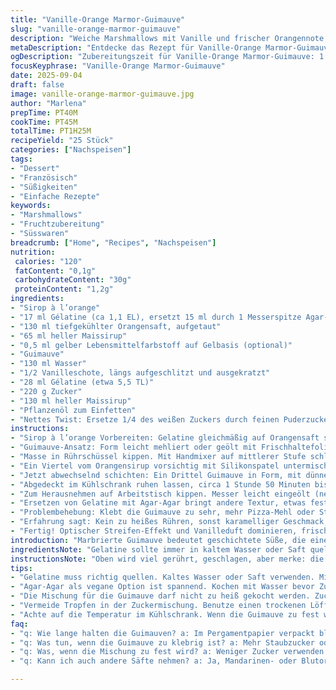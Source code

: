 ```yaml
---
title: "Vanille-Orange Marmor-Guimauve"
slug: "vanille-orange-marmor-guimauve"
description: "Weiche Marshmallows mit Vanille und frischer Orangennote, geschichtet und marmoriert. Ohne Nüsse, Laktose und Gluten. Gelatine immer richtig quellen lassen, leichtes Anbräunen vermeiden. Zuckersirup timing beachten, so wird's fluffig. Für Vanille gern echte Schote, nicht nur Aroma — macht den Unterschied."
metaDescription: "Entdecke das Rezept für Vanille-Orange Marmor-Guimauve, ein köstliches Dessert mit frischen Aromen und perfekt marmorierter Textur."
ogDescription: "Zubereitungszeit für Vanille-Orange Marmor-Guimauve: 1 Stunde 25 Minuten. Optische Schönheit mit köstlichem Geschmack."
focusKeyphrase: "Vanille-Orange Marmor-Guimauve"
date: 2025-09-04
draft: false
image: vanille-orange-marmor-guimauve.jpg
author: "Marlena"
prepTime: PT40M
cookTime: PT45M
totalTime: PT1H25M
recipeYield: "25 Stück"
categories: ["Nachspeisen"]
tags:
- "Dessert"
- "Französisch"
- "Süßigkeiten"
- "Einfache Rezepte"
keywords:
- "Marshmallows"
- "Fruchtzubereitung"
- "Süsswaren"
breadcrumb: ["Home", "Recipes", "Nachspeisen"]
nutrition: 
 calories: "120"
 fatContent: "0,1g"
 carbohydrateContent: "30g"
 proteinContent: "1,2g"
ingredients:
- "Sirop à l’orange"
- "17 ml Gélatine (ca 1,1 EL), ersetzt 15 ml durch 1 Messerspitze Agar-Agar als Twist"
- "130 ml tiefgekühlter Orangensaft, aufgetaut"
- "65 ml heller Maissirup"
- "0,5 ml gelber Lebensmittelfarbstoff auf Gelbasis (optional)"
- "Guimauve"
- "130 ml Wasser"
- "1/2 Vanilleschote, längs aufgeschlitzt und ausgekratzt"
- "28 ml Gélatine (etwa 5,5 TL)"
- "220 g Zucker"
- "130 ml heller Maissirup"
- "Pflanzenöl zum Einfetten"
- "Nettes Twist: Ersetze 1/4 des weißen Zuckers durch feinen Puderzucker – reduziert Körnigkeit"
instructions:
- "Sirop à l’orange Vorbereiten: Gelatine gleichmäßig auf Orangensaft streuen, aufquellen lassen, knapp 7 Minuten (nicht länger, sonst zu schleimig). Währenddessen Maissirup abmessen. Dan erhitzen, mittlere Hitze, rühren bis alles sich auflöst – circa 3 Minuten, kleine Blasen darf der Sirup zeigen, nicht kochen! Lebensmittelfarbe nur, wenn Optik wichtig, gelbes Zitronengelb nimmt die Orangen-Optik fein auf. Die Mischung temperieren, sie muss flüssig bleiben, nicht andicken oder gelieren."
- "Guimauve-Ansatz: Form leicht mehliert oder geölt mit Frischhaltefolie auskleiden. Wichtig, dass nichts klebt. Wasser mit Vanille in kleinem Topf vereinen, langsam Gelatine einstreuen, 6 Minuten quellen lassen, Vanille duftet schon. Zucker und Maissirup dazu, Hitze auf mittel, ständig rühren, bis Zuckerkörner verschwinden, 6 Minuten etwa. Aufpassen, nicht mehr – sonst karamellisiert’s."
- "Masse in Rührschüssel kippen. Mit Handmixer auf mittlerer Stufe schlagen, bis Spitzen weich und glänzend sich formen, ca 8 bis 12 Minuten, je nach Mixerkraft. Geduld, nicht schnell aufnehmen, das macht fluffiger."
- "Ein Viertel vom Orangensirup vorsichtig mit Silikonspatel untermischen. Keine Komplettvermischung, marmorierter Effekt soll sichtbar bleiben."
- "Jetzt abwechselnd schichten: Ein Drittel Guimauve in Form, mit dünnem Strahl Drittel Orangensirup darüber, noch einmal Guimauve, Sirup, zum Schluss nochmal Guimauve. Schnell und präzise arbeiten, sonst vermischen sich die Farben – Vergangenheit, ich probierte 15 Minuten und hatte braunes Chaos."
- "Abgedeckt im Kühlschrank ruhen lassen, circa 1 Stunde 50 Minuten bis 2 Stunden. Die Guimauve soll fest, aber elastisch sein, weder zäh noch klebrig."
- "Zum Herausnehmen auf Arbeitstisch kippen. Messer leicht eingeölt (neutral, wie Sonnenblumenöl), zwischen den Schnitten reinigen, sonst klebt’s. Quadrate ca 4 cm. Scharfes Messer verwenden, mittelgroß, Schneide soll wie gleiten + ziehen wirken, sonst die Struktur zerstört."
- "Ersetzen von Gelatine mit Agar-Agar bringt andere Textur, etwas fester, weniger elastisch, aber toll für vegane Variante. Agar früh mit Wasser kurz aufkochen, bevor Zucker dazu kommt, sonst verklumpt’s."
- "Problembehebung: Klebt die Guimauve zu sehr, mehr Pizza-Mehl oder Staubzucker auf die Schneide. Wird zu fest, weniger trockene Luft im Kühlschrank. Orange zu dominant? Mit Zitronensaft leicht ausbalancieren."
- "Erfahrung sagt: Kein zu heißes Rühren, sonst karamelliger Geschmack, der die Vanille übertönt. Vanilleschote so spät wie möglich ins Wasser, sonst bitter."
- "Fertig! Optischer Streifen-Effekt und Vanilleduft dominieren, frisch, saftig, anders als zurückhaltende Kauftypen."
introduction: "Marbrierte Guimauve bedeutet geschichtete Süße, die einerseits die Vanillenote sanft trägt, andererseits mit frischer Orange eine belebende Spannung schafft. Ich mag es, das Rigide von Gelatine mit süßen, aber klaren Zitrusaromen zu kombinieren. Jeder Schritt ist wichtig: richtiges Quellen der Gelatine, genaue Temperaturkontrolle beim Zucker – ohne das wird die Textur gummiartig oder zu fest. Die Marmorierung macht optisch was her, braucht aber schnelles Arbeiten und Geduld. Vorher probierte ich ähnliche Rezepte mit nur Aroma, aber echte Früchte geben mehr Tiefe und ein besseres Mundgefühl. Die Mischung aus Sirup, Vanille und Orange ist fein austariert, nicht zu übersüßt, trotz viel Zucker. Dazu läuft die Zubereitung über fast eine Stunde, aber wenig aktive Arbeit, Zeit für Tee zwischendurch. Läuft schnell falsch mit zu heißem Zucker oder zu fertiger Gelatine. Meine Ideen: Agar-Agar statt Gelatine, Moulinette-Orangen statt puren Saft, so etwas spannend-fruchtig-frisch. Und immer: frisch schneiden, sonst klebt’s wie Kaugummi."
ingredientsNote: "Gelatine sollte immer in kaltem Wasser oder Saft quellen, nie direkt erhitzt, kostet Textur. Maissirup gleicht Zuckerflocken aus, macht satte Süße und bessere Stabilität. Gelben Farbstoff nur wenig, sonst wird’s knallig statt natürlich. Vanilleschote wirklich auskratzen, Mark ist wahres Aroma-Elixier. Für weniger süße Variante Zucker um 10 % reduzieren, mit Honig oder Agavendicksaft ersetzen, aber Achtung, Konsistenz ändert sich. Agartwist sorgt für vegane Alternative, braucht aber genaue Kontrolle der Erhitzung und Abkühlung. Wichtig: die Form gut einfetten, sonst entkommst du nie den Stücken unbeschädigt. Handschuh hilft bei schnellem Marmorieren, der Sirup wird klebrig auf Handrücken. Statt Orangensaft kann Mandarinen- oder Blutorangensaft verwendet werden für andere Nuancen."
instructionsNote: "Oben wird viel gerührt, geschlagen, aber merke: die Guimauve braucht Luft. Zu wenig schlagen = dichte Masse, zu viel = zusammenfallen. Für die Marmorierung unbedingt mit Spatel, das Rühren soll wenig sein, eher hebend. Der Sirup darf nicht gelieren, sonst wird es fest statt gut marmoriert. Vermeide Wasser-Tröpfchen im Zucker beim Kochen, Spieler verhindern gleichmäßiges Auflösen. Beim Schneiden viel ölen, Reinigungsprozedur nach jedem Schnitt erspart Frust. Vorrat in Pergamentpapier gewickelt hält 2 Wochen, sonst verliert es Textur. Cooler Trick: Guimauve vor Zerschneiden 10 Minuten bei Zimmertemperatur entspannt lagern – Schnitt bleibt sauber. Kühlen auf gut 4 Grad, damit es durchzieht, aber nicht zu hart wird."
tips:
- "Gelatine muss richtig quellen. Kaltes Wasser oder Saft verwenden. Mindestens 7 Minuten warten, sonst wird die Textur schleimig. Gelatine niemals direkt erhitzen."
- "Agar-Agar als vegane Option ist spannend. Kochen mit Wasser bevor Zucker hinzukommt. Sonst verklumpt es. Textur wird fester, weniger elastisch. Beachte es genau."
- "Die Mischung für die Guimauve darf nicht zu heiß gekocht werden. Zucker wird karamellig. Karamell übertönt den feinen Vanillegeschmack. Geduld ist wichtig."
- "Vermeide Tropfen in der Zuckermischung. Benutze einen trockenen Löffel. Sie verhindern das gleichmäßige Auflösen. Für eine homogene Süße das Verhältnis anpassen."
- "Achte auf die Temperatur im Kühlschrank. Wenn die Guimauve zu fest wird, kann das an zu trockener Luft liegen. Eher langsam abkühlen lassen für die optimale Textur."
faq:
- "q: Wie lange halten die Guimauven? a: Im Pergamentpapier verpackt bleiben sie zwei Wochen frisch. Aber die Textur verändert sich. Kühlen verlängert die Haltbarkeit."
- "q: Was tun, wenn die Guimauve zu klebrig ist? a: Mehr Staubzucker oder Pizza-Mehl verwenden. Auf der Arbeitsfläche reicht einem bestimmten Grad. Auch beim Schneiden ausprobieren."
- "q: Was, wenn die Mischung zu fest wird? a: Weniger Zucker verwenden. Und die Gelatine vielleicht anders. Achte auf die richtige Menge Flüssigkeit. Optimale Mischung, damit es fluffig bleibt."
- "q: Kann ich auch andere Säfte nehmen? a: Ja, Mandarinen- oder Blutorangensaft ist möglich. Das bringt frische Nuancen. Aber die Konsistenz kann schwanken. Immer beim ersten Versuch taste."

---
```

